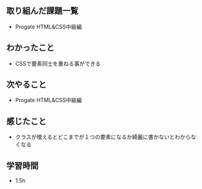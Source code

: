 ## 取り組んだ課題一覧
- Progate HTML&CSS中級編

## わかったこと
- CSSで要素同士を重ねる事ができる

## 次やること
- Progate HTML&CSS中級編

## 感じたこと
- クラスが増えるとどこまでが１つの要素になるか綺麗に書かないとわからなくなる

## 学習時間
- 1.5h
